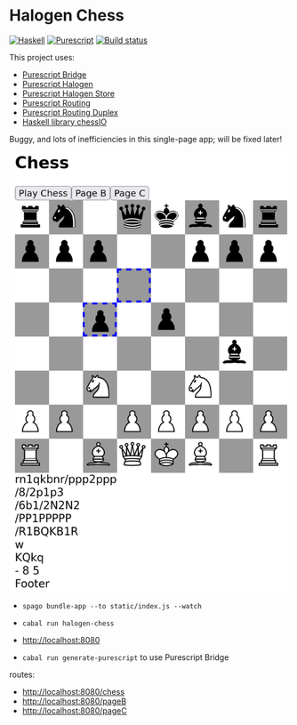 # Halogen Chess

[![Haskell](https://github.com/peterbecich/halogen-chess/actions/workflows/haskell.yml/badge.svg)](https://github.com/peterbecich/halogen-chess/actions/workflows/haskell.yml) [![Purescript](https://github.com/peterbecich/halogen-chess/actions/workflows/purescript.yml/badge.svg)](https://github.com/peterbecich/halogen-chess/actions/workflows/purescript.yml) [![Build status](https://github.com/peterbecich/halogen-chess/actions/workflows/nix-cabal.yml/badge.svg)](https://github.com/peterbecich/halogen-chess/actions/workflows/nix-cabal.yml)

This project uses:

* [Purescript Bridge](https://github.com/eskimor/purescript-bridge)
* [Purescript Halogen](https://github.com/purescript-halogen/purescript-halogen) 
* [Purescript Halogen Store](https://github.com/thomashoneyman/purescript-halogen-store)
* [Purescript Routing](https://github.com/purescript-contrib/purescript-routing)
* [Purescript Routing Duplex](https://github.com/natefaubion/purescript-routing-duplex)
* [Haskell library chessIO](https://github.com/mlang/chessIO)

Buggy, and lots of inefficiencies in this single-page app; will be fixed later!

![Chess board](doc/chessboard.png)

* `spago bundle-app --to static/index.js --watch`
* `cabal run halogen-chess`
* [http://localhost:8080](http://localhost:8080)


* `cabal run generate-purescript` to use Purescript Bridge

routes:
  * [http://localhost:8080/chess](http://localhost:8080/chess)
  * [http://localhost:8080/pageB](http://localhost:8080/pageB)
  * [http://localhost:8080/pageC](http://localhost:8080/pageC)
